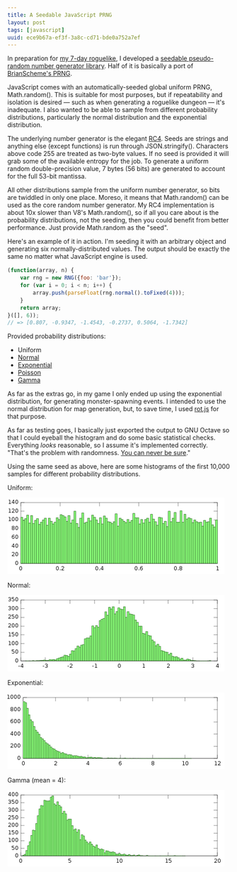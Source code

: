```yaml
---
title: A Seedable JavaScript PRNG
layout: post
tags: [javascript]
uuid: ece9b67a-ef3f-3a8c-cd71-bde0a752a7ef
---
```


In preparation for [my 7-day roguelike](/blog/2013/03/17/), I
developed a [seedable pseudo-random number generator library][rngjs].
Half of it is basically a port of [BrianScheme's PRNG][bs].

JavaScript comes with an automatically-seeded global uniform PRNG,
Math.random(). This is suitable for most purposes, but if
repeatability and isolation is desired — such as when generating a
roguelike dungeon — it's inadequate. I also wanted to be able to
sample from different probability distributions, particularly the
normal distribution and the exponential distribution.

The underlying number generator is the elegant [RC4][rc4]. Seeds are
strings and anything else (except functions) is run through
JSON.stringify(). Characters above code 255 are treated as two-byte
values. If no seed is provided it will grab some of the available
entropy for the job. To generate a uniform random double-precision
value, 7 bytes (56 bits) are generated to account for the full 53-bit
mantissa.

All other distributions sample from the uniform number generator, so
bits are twiddled in only one place. Moreso, it means that
Math.random() can be used as the core random number generator. My RC4
implementation is about 10x slower than V8's Math.random(), so if all
you care about is the probability distributions, not the seeding, then
you could benefit from better performance. Just provide Math.random as
the "seed".

Here's an example of it in action. I'm seeding it with an arbitrary
object and generating six normally-distributed values. The output
should be exactly the same no matter what JavaScript engine is used.

~~~javascript
(function(array, n) {
    var rng = new RNG({foo: 'bar'});
    for (var i = 0; i < n; i++) {
        array.push(parseFloat(rng.normal().toFixed(4)));
    }
    return array;
}([], 6));
// => [0.807, -0.9347, -1.4543, -0.2737, 0.5064, -1.7342]
~~~

Provided probability distributions:

 * Uniform
 * [Normal](http://en.wikipedia.org/wiki/Normal_distribution)
 * [Exponential](http://en.wikipedia.org/wiki/Exponential_distribution)
 * [Poisson](http://en.wikipedia.org/wiki/Poisson_distribution)
 * [Gamma](http://en.wikipedia.org/wiki/Gamma_distribution)

As far as the extras go, in my game I only ended up using the
exponential distribution, for generating monster-spawning events.
I intended to use the normal distribution for map generation, but, to
save time, I used [rot.js][rot] for that purpose.

As far as testing goes, I basically just exported the output to GNU
Octave so that I could eyeball the histogram and do some basic
statistical checks. Everything *looks* reasonable, so I assume it's
implemented correctly. "That's the problem with randomness.
[You can never be sure][dilbert]."

Using the same seed as above, here are some histograms of the first
10,000 samples for different probability distributions.

Uniform:

![](/img/plot/rngjs-uniform.png)

Normal:

![](/img/plot/rngjs-normal.png)

Exponential:

![](/img/plot/rngjs-exponential.png)

Gamma (mean = 4):

![](/img/plot/rngjs-gamma.png)


[rngjs]: https://github.com/skeeto/rng-js
[bs]: https://github.com/skeeto/brianscheme/blob/master/random.sch
[rc4]: /blog/2008/08/09/
[rot]: http://ondras.github.com/rot.js/hp/
[dilbert]: http://search.dilbert.com/comic/Random%20Number%20Generator
